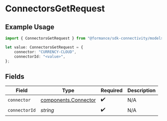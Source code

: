 # ConnectorsGetRequest

## Example Usage

```typescript
import { ConnectorsGetRequest } from "@formance/sdk-connectivity/models/operations";

let value: ConnectorsGetRequest = {
    connector: "CURRENCY-CLOUD",
    connectorId: "<value>",
};
```

## Fields

| Field                                                        | Type                                                         | Required                                                     | Description                                                  |
| ------------------------------------------------------------ | ------------------------------------------------------------ | ------------------------------------------------------------ | ------------------------------------------------------------ |
| `connector`                                                  | [components.Connector](../../models/components/connector.md) | :heavy_check_mark:                                           | N/A                                                          |
| `connectorId`                                                | *string*                                                     | :heavy_check_mark:                                           | N/A                                                          |